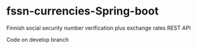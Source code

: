 # fssn-currencies-Spring-boot
Finnish social security number verification plus exchange rates REST API 

Code on develop branch
